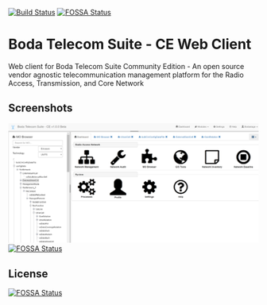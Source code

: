 [![Build Status](https://travis-ci.org/bodastage/bts-ce-web.svg?branch=master)](https://travis-ci.org/bodastage/bts-ce-web) 
[![FOSSA Status](https://app.fossa.io/api/projects/git%2Bgithub.com%2Fbodastage%2Fboda-huaweicfgsynparser.svg?type=shield)](https://app.fossa.io/projects/git%2Bgithub.com%2Fbodastage%2Fboda-huaweicfgsynparser?ref=badge_shield)

# Boda Telecom Suite - CE Web Client
Web client for Boda Telecom Suite Community Edition - An open source vendor agnostic telecommunication management platform for the Radio Access, Transmission, and Core Network

## Screenshots

![BTS-CE](/screenshots/bts-ce-web-dashboard.png?raw=true "Dashboard")[![FOSSA Status](https://app.fossa.io/api/projects/git%2Bgithub.com%2Fbodastage%2Fbts-ce-web.svg?type=shield)](https://app.fossa.io/projects/git%2Bgithub.com%2Fbodastage%2Fbts-ce-web?ref=badge_shield)


## License
[![FOSSA Status](https://app.fossa.io/api/projects/git%2Bgithub.com%2Fbodastage%2Fbts-ce-web.svg?type=large)](https://app.fossa.io/projects/git%2Bgithub.com%2Fbodastage%2Fbts-ce-web?ref=badge_large)